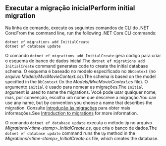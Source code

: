 <a name="cli"></a>
## <a name="perform-initial-migration"></a><span data-ttu-id="fc125-101">Executar a migração inicial</span><span class="sxs-lookup"><span data-stu-id="fc125-101">Perform initial migration</span></span>

<span data-ttu-id="fc125-102">Na linha de comando, execute os seguintes comandos de CLI do .NET Core:</span><span class="sxs-lookup"><span data-stu-id="fc125-102">From the command line, run the following .NET Core CLI commands:</span></span>

```console
dotnet ef migrations add InitialCreate
dotnet ef database update
```

<span data-ttu-id="fc125-103">O comando `dotnet ef migrations add InitialCreate` gera código para criar o esquema de banco de dados inicial.</span><span class="sxs-lookup"><span data-stu-id="fc125-103">The `dotnet ef migrations add InitialCreate` command generates code to create the initial database schema.</span></span> <span data-ttu-id="fc125-104">O esquema é baseado no modelo especificado no `DbContext` (no arquivo *Models/MvcMovieContext.cs*).</span><span class="sxs-lookup"><span data-stu-id="fc125-104">The schema is based on the model specified in the `DbContext` (In the *Models/MvcMovieContext.cs* file).</span></span> <span data-ttu-id="fc125-105">O argumento `Initial` é usado para nomear as migrações.</span><span class="sxs-lookup"><span data-stu-id="fc125-105">The `Initial` argument is used to name the migrations.</span></span> <span data-ttu-id="fc125-106">Você pode usar qualquer nome, mas, por convenção, escolha um nome que descreve a migração.</span><span class="sxs-lookup"><span data-stu-id="fc125-106">You can use any name, but by convention you choose a name that describes the migration.</span></span> <span data-ttu-id="fc125-107">Consulte [Introdução às migrações](xref:data/ef-mvc/migrations#introduction-to-migrations) para obter mais informações.</span><span class="sxs-lookup"><span data-stu-id="fc125-107">See [Introduction to migrations](xref:data/ef-mvc/migrations#introduction-to-migrations) for more information.</span></span>

<span data-ttu-id="fc125-108">O comando `dotnet ef database update` executa o método `Up` no arquivo *Migrations/\<time-stamp>_InitialCreate.cs*, que cria o banco de dados.</span><span class="sxs-lookup"><span data-stu-id="fc125-108">The `dotnet ef database update` command runs the `Up` method in the *Migrations/\<time-stamp>_InitialCreate.cs* file, which creates the database.</span></span>
